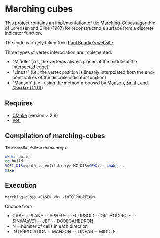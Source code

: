 # Marching cubes

This project contains an implementation of the Marching-Cubes algorithm of [Lorensen and Cline (1987)](https://doi.org/10.1145/37402.37422) for reconstructing a surface from a discrete indicator function.

The code is largely taken from [Paul Bourke's website](https://paulbourke.net/geometry/polygonise/).

Three types of vertex interpolation are implemented:
- "Middle" (i.e., the vertex is always placed at the middle of the intersected edge)
- "Linear" (i.e., the vertex position is linearily interpolated from the end-point values of the discrete indicator function)
- "Manson" (i.e., using the method proposed by [Manson, Smith, and Shaefer (2011)](http://dx.doi.org/10.1111/j.1467-8659.2011.01869.x))

## Requires 
- [CMake](https://cmake.org/) (version > 2.8)
- [Vofi](https://github.com/VOFTracking/Vofi)

## Compilation of marching-cubes
To compile, follow these steps:
```bash
mkdir build
cd build
VOFI_DIR=<path_to_vofilibrary> MC_DIR=$PWD/.. cmake ..
make
```

## Execution
`marching-cubes <CASE> <N> <INTERPOLATION>`

Choose from:

- CASE = PLANE -- SPHERE -- ELLIPSOID -- ORTHOCIRCLE -- SINWAsVE1 -- JET -- DODECAHEDRON
- N = number of cells in each direction
- INTERPOLATION = MANSON -- LINEAR -- MIDDLE
